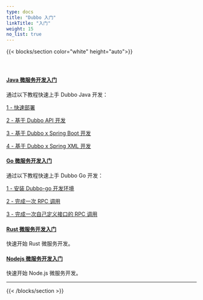 ```yaml
---
type: docs
title: "Dubbo 入门"
linkTitle: "入门"
weight: 15
no_list: true
---
```


{{< blocks/section color="white" height="auto">}}
<div class="td-content list-page">
    <div class="lead"></div><header class="article-meta">
    </header><div class="row">
    <div class="col-sm col-md-6 mb-4">
        <div class="h-100 card shadow" href="#">
            <div class="card-body">
                <h4 class="card-title">
                    <a href='{{< relref "./java/" >}}'>Java 微服务开发入门</a>
                </h4>
                    <p>通过以下教程快速上手 Dubbo Java 开发：</p>
                    <p><a href='{{< relref "./java/brief" >}}'>1 - 快速部署</a></p>
                    <p><a href='{{< relref "./java/api" >}}'>2 - 基于 Dubbo API 开发</a></p>
                    <p><a href='{{< relref "./java/spring-boot" >}}'>3 - 基于 Dubbo x Spring Boot 开发</a></p>
                    <p><a href='{{< relref "./java/spring-xml" >}}'>4 - 基于 Dubbo x Spring XML 开发</a></p>
            </div>
        </div>
    </div>
    <div class="col-sm col-md-6 mb-4">
        <div class="h-100 card shadow">
            <div class="card-body">
                <h4 class="card-title">
                    <a href='{{< relref "./go/" >}}'>Go 微服务开发入门</a>
                </h4>
                    <p>通过以下教程快速上手 Dubbo Go 开发：</p>
                    <p><a href='{{< relref "./go/install" >}}'>1 - 安装 Dubbo-go 开发环境</a></p>
                    <p><a href='{{< relref "./go/quickstart_triple" >}}'>2 - 完成一次 RPC 调用</a></p>
                    <p><a href='{{< relref "./go/quickstart_triple_with_customize" >}}'>3 - 完成一次自己定义接口的 RPC 调用</a></p>
            </div>
        </div>
    </div>
    <div class="col-sm col-md-6 mb-4">
        <div class="h-100 card shadow">
            <div class="card-body">
                <h4 class="card-title">
                    <a href='{{< relref "./rust/" >}}'>Rust 微服务开发入门</a>
                </h4>
                <p>快速开始 Rust 微服务开发。
                </p>
            </div>
        </div>
    </div>
    <div class="col-sm col-md-6 mb-4">
        <div class="h-100 card shadow">
            <div class="card-body">
                <h4 class="card-title">
                    <a href='https://github.com/apache/dubbo-js'>Nodejs 微服务开发入门</a>
                </h4>
                <p>快速开始 Node.js 微服务开发。
                </p>
            </div>
        </div>
    </div>
</div>
<hr>
</div>

{{< /blocks/section >}}
